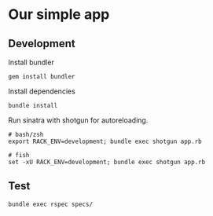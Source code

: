 # Our simple app

## Development

Install bundler
```
gem install bundler
```

Install dependencies
```
bundle install
```

Run sinatra with shotgun for autoreloading.
```
# bash/zsh
export RACK_ENV=development; bundle exec shotgun app.rb

# fish
set -xU RACK_ENV=development; bundle exec shotgun app.rb
```

## Test

```
bundle exec rspec specs/
```
